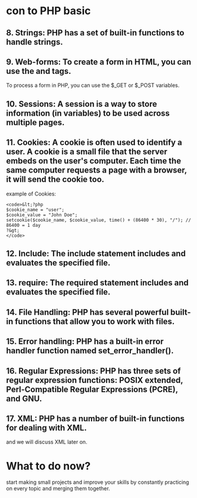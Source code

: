 # con to PHP basic

## 8. Strings: PHP has a set of built-in functions to handle strings.
## 9. Web-forms: To create a form in HTML, you can use the  and  tags.
To process a form in PHP, you can use the $_GET or $_POST variables.
## 10. Sessions: A session is a way to store information (in variables) to be used across multiple pages.
## 11. Cookies: A cookie is often used to identify a user. A cookie is a small file that the server embeds on the user's computer. Each time the same computer requests a page with a browser, it will send the cookie too.
 example of Cookies:
``` 
<code>&lt;?php
$cookie_name = "user";
$cookie_value = "John Doe";
setcookie($cookie_name, $cookie_value, time() + (86400 * 30), "/"); // 86400 = 1 day
?&gt;
</code>
```
## 12. Include: The include statement includes and evaluates the specified file.
## 13. require: The required statement includes and evaluates the specified file.
## 14. File Handling: PHP has several powerful built-in functions that allow you to work with files.
## 15. Error handling: PHP has a built-in error handler function named set_error_handler().
## 16. Regular Expressions: PHP has three sets of regular expression functions: POSIX extended, Perl-Compatible Regular Expressions (PCRE), and GNU.
## 17. XML: PHP has a number of built-in functions for dealing with XML.
and we will discuss XML later on.
# What to do now?
start making small projects and improve your skills by constantly practicing on every topic and merging them together.